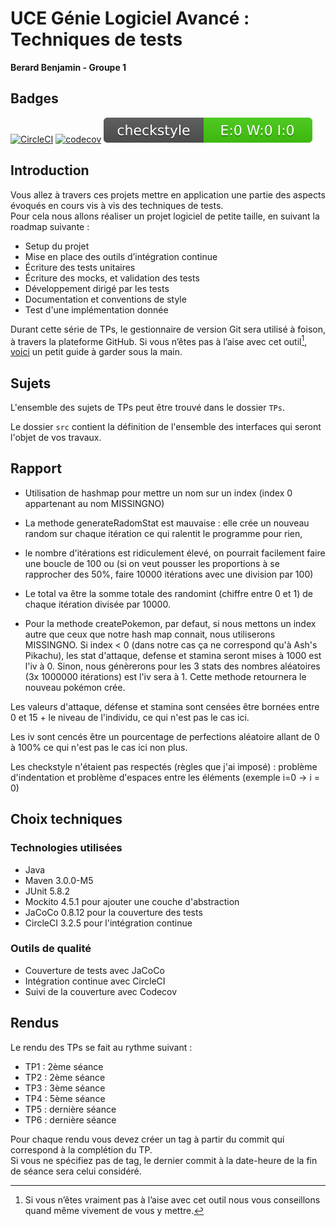 # UCE Génie Logiciel Avancé : Techniques de tests

**Berard Benjamin - Groupe 1**

## Badges

[![CircleCI](https://dl.circleci.com/status-badge/img/circleci/Q2JoH7tbPcB6HPzmCXXcH4/7hptH5Rhz3q7NUVoB6yYSH/tree/master.svg?style=svg)](https://dl.circleci.com/status-badge/redirect/circleci/Q2JoH7tbPcB6HPzmCXXcH4/7hptH5Rhz3q7NUVoB6yYSH/tree/master)
[![codecov](https://codecov.io/gh/Benjamin-Berard/ceri-m1-techniques-de-test/graph/badge.svg?token=BJRUHKY4FO)](https://codecov.io/gh/Benjamin-Berard/ceri-m1-techniques-de-test)
![Checkstyle](target/site/badges/checkstyle-result.svg)


## Introduction

Vous allez à travers ces projets mettre en application une partie des aspects évoqués en cours vis à vis des techniques de tests.  
Pour cela nous allons réaliser un projet logiciel de petite taille, en suivant la roadmap suivante : 
- Setup du projet
- Mise en place des outils d’intégration continue
- Écriture des tests unitaires
- Écriture des mocks, et validation des tests
- Développement dirigé par les tests
- Documentation et conventions de style
- Test d'une implémentation donnée

Durant cette série de TPs, le gestionnaire de version Git sera utilisé à foison, à travers la plateforme GitHub. Si vous n’êtes pas à l’aise avec cet outil[^1], [voici](http://rogerdudler.github.io/git-guide/) un petit guide à garder sous la main.

## Sujets

L'ensemble des sujets de TPs peut être trouvé dans le dossier `TPs`.

Le dossier `src` contient la définition de l'ensemble des interfaces qui seront l'objet de vos travaux.

## Rapport

- Utilisation de hashmap pour mettre un nom sur un index (index 0 appartenant au nom MISSINGNO)

- La methode generateRadomStat est mauvaise : elle crée un nouveau random sur chaque itération ce qui ralentit le programme pour rien,
- le nombre d'itérations est ridiculement élevé, on pourrait facilement faire une boucle de 100 ou
(si on veut pousser les proportions à se rapprocher des 50%, faire 10000 itérations avec une division par 100)

- Le total va être la somme totale des randomint (chiffre entre 0 et 1) de chaque itération divisée par 10000.


- Pour la methode createPokemon, par defaut, si nous mettons un index autre que ceux que notre hash map connait, nous utiliserons MISSINGNO.
Si index < 0 (dans notre cas ça ne correspond qu'à Ash's Pikachu), les stat d'attaque, defense et stamina seront mises à 1000 est l'iv à 0.
Sinon, nous génèrerons pour les 3 stats des nombres aléatoires (3x 1000000 itérations) est l'iv sera à 1.
Cette methode retournera le nouveau pokémon crée.



Les valeurs d'attaque, défense et stamina sont censées être bornées entre 0 et 15 + le niveau de l'individu, ce qui n'est pas le cas ici.

Les iv sont cencés être un pourcentage de perfections aléatoire allant de 0 à 100% ce qui n'est pas le cas ici non plus.

Les checkstyle n'étaient pas respectés (règles que j'ai imposé) : problème d'indentation et problème d'espaces entre les éléments (exemple i=0 -> i = 0)

## Choix techniques

### Technologies utilisées
- Java 
- Maven 3.0.0-M5
- JUnit 5.8.2
- Mockito 4.5.1 pour ajouter une couche d'abstraction
- JaCoCo 0.8.12 pour la couverture des tests
- CircleCI 3.2.5 pour l'intégration continue

### Outils de qualité
- Couverture de tests avec JaCoCo
- Intégration continue avec CircleCI
- Suivi de la couverture avec Codecov

## Rendus

Le rendu des TPs se fait au rythme suivant :

- TP1 : 2ème séance
- TP2 : 2ème séance
- TP3 : 3ème séance
- TP4 : 5ème séance
- TP5 : dernière séance
- TP6 : dernière séance

Pour chaque rendu vous devez créer un tag à partir du commit qui correspond à la complétion du TP.  
Si vous ne spécifiez pas de tag, le dernier commit à la date-heure de la fin de séance sera celui considéré.

[^1]: Si vous n’êtes vraiment pas à l’aise avec cet outil nous vous conseillons quand même vivement de vous y mettre.
